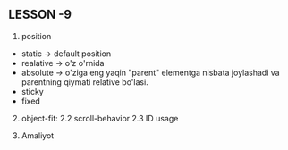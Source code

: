 ## LESSON -9

1.  position
 - static -> default position
 - realative -> o'z o'rnida 
 - absolute -> o'ziga eng yaqin "parent" elementga nisbata joylashadi va parentning qiymati relative bo'lasi.
 - sticky
 - fixed

 2.   object-fit: 
 2.2  scroll-behavior
 2.3  ID usage
  
 3. Amaliyot 
